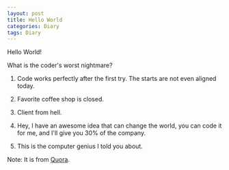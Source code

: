 ```yaml
---
layout: post
title: Hello World
categories: Diary
tags: Diary
---
```


Hello World!

What is the coder's worst nightmare? 

1. Code works perfectly after the first try. The starts are not even aligned today.

2. Favorite coffee shop is closed.

3. Client from hell.

4. Hey, I have an awesome idea that can change the world, you can code it for me, and I'll give you 30% of the company. 

5. This is the computer genius I told you about.

Note: It is from [Quora](https://www.quora.com/What-is-a-coders-worst-nightmare/answer/Aladin-Bensassi).